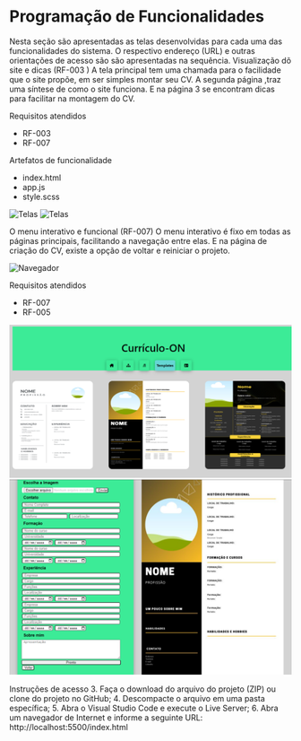 # Programação de Funcionalidades

Nesta seção são apresentadas as telas desenvolvidas para cada uma das funcionalidades
do sistema. O respectivo endereço (URL) e outras orientações de acesso são são
apresentadas na sequência.
Visualização dõ site e dicas (RF-003 )
A tela principal tem uma chamada para o facilidade que o site propõe, em ser simples montar seu CV. A segunda página ,traz uma síntese de como o site funciona. E na página 3 se encontram dicas para facilitar na montagem do CV.

Requisitos atendidos
  - RF-003
  - RF-007
  
Artefatos de funcionalidade
  - index.html
  - app.js
  - style.scss
 

![Telas](Dicas.png) 
![Telas](img/como_funciona_o_site.png)

O menu interativo e funcional (RF-007)
O menu interativo é fixo em todas as páginas principais, facilitando a navegação entre elas. E na página de criação do CV, existe a opção de voltar e reiniciar o projeto.

![Navegador](pagTemplates.png)

Requisitos atendidos
  - RF-007
  - RF-005
  
![Menu](img/pagTemplates.png)
![Input](img/input.png)
  
Instruções de acesso
3. Faça o download do arquivo do projeto (ZIP) ou clone do projeto no GitHub;
4. Descompacte o arquivo em uma pasta específica;
5. Abra o Visual Studio Code e execute o Live Server;
6. Abra um navegador de Internet e informe a seguinte URL:
http://localhost:5500/index.html

